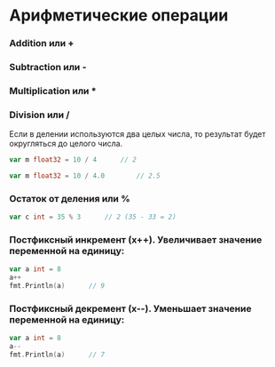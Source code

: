 # Арифметические операции

### Addition или +

### Subtraction или -

### Multiplication или *

### Division или /

Если в делении используются два целых числа, то результат будет округляться до целого числа.

```go
var m float32 = 10 / 4      // 2

var m float32 = 10 / 4.0        // 2.5

```

### Остаток от деления или %

```go
var c int = 35 % 3      // 2 (35 - 33 = 2)
```

### Постфиксный инкремент (x++). Увеличивает значение переменной на единицу:

```go
var a int = 8
a++
fmt.Println(a)      // 9
```

### Постфиксный декремент (x--). Уменьшает значение переменной на единицу:
```go
var a int = 8
a--
fmt.Println(a)      // 7
```